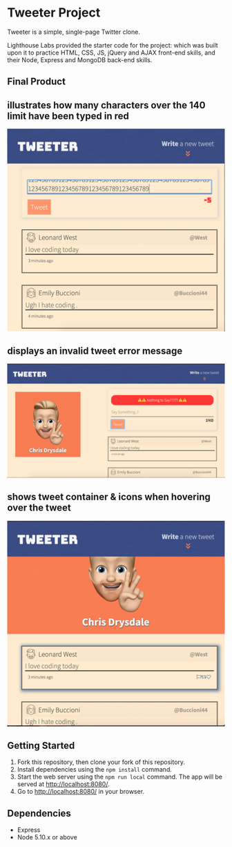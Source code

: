 # Tweeter Project

Tweeter is a simple, single-page Twitter clone.

Lighthouse Labs provided the starter code for the project: which was built upon it to practice HTML, CSS, JS, jQuery and AJAX front-end skills, and their Node, Express and MongoDB back-end skills.

## Final Product

## illustrates how many characters over the 140 limit have been typed in red 
!["character count limit - mobile800](https://github.com/drystar/tweeter/blob/master/docs/char-count-800.png?raw=true)

## displays an invalid tweet error message 
!["invalid tweet action"](https://github.com/drystar/tweeter/blob/master/docs/erro-validation%20desk.png?raw=true)

## shows tweet container & icons when hovering over the tweet
!["hover tweet/ icons"](https://github.com/drystar/tweeter/blob/master/docs/hover%20tweet-icons%20mobile.png?raw=true)

## Getting Started

1. Fork this repository, then clone your fork of this repository.
2. Install dependencies using the `npm install` command.
3. Start the web server using the `npm run local` command. The app will be served at <http://localhost:8080/>.
4. Go to <http://localhost:8080/> in your browser.

## Dependencies

- Express
- Node 5.10.x or above

